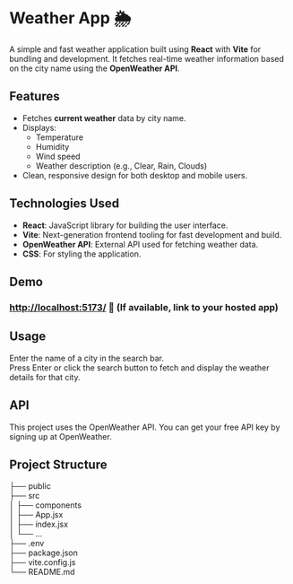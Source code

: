 # Weather App 🌦️

A simple and fast weather application built using **React** with **Vite** for bundling and development. It fetches real-time weather information based on the city name using the **OpenWeather API**.

## Features
- Fetches **current weather** data by city name.
- Displays:
  - Temperature
  - Humidity
  - Wind speed
  - Weather description (e.g., Clear, Rain, Clouds)
- Clean, responsive design for both desktop and mobile users.

## Technologies Used
- **React**: JavaScript library for building the user interface.
- **Vite**: Next-generation frontend tooling for fast development and build.
- **OpenWeather API**: External API used for fetching weather data.
- **CSS**: For styling the application.

## Demo

### [http://localhost:5173/](#) 🔗 (If available, link to your hosted app)

## Usage
Enter the name of a city in the search bar. <br>
Press Enter or click the search button to fetch and display the weather details for that city.  <br>
## API
This project uses the OpenWeather API. You can get your free API key by signing up at OpenWeather. <br>

## Project Structure
├── public<br> ├── src<br> │ ├── components<br> │ ├── App.jsx<br> │ ├── index.jsx<br> │ └── ...<br> ├── .env<br> ├── package.json<br> ├── vite.config.js<br> └── README.md<br>

